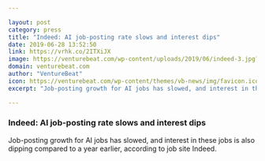 ```yaml
---

layout: post
category: press
title: "Indeed: AI job-posting rate slows and interest dips"
date: 2019-06-28 13:52:50
link: https://vrhk.co/2ITXiJX
image: https://venturebeat.com/wp-content/uploads/2019/06/indeed-3.jpg?w=1200&strip=all
domain: venturebeat.com
author: "VentureBeat"
icon: https://venturebeat.com/wp-content/themes/vb-news/img/favicon.ico
excerpt: "Job-posting growth for AI jobs has slowed, and interest in these jobs is also dipping compared to a year earlier, according to job site Indeed."

---
```


### Indeed: AI job-posting rate slows and interest dips

Job-posting growth for AI jobs has slowed, and interest in these jobs is also dipping compared to a year earlier, according to job site Indeed.